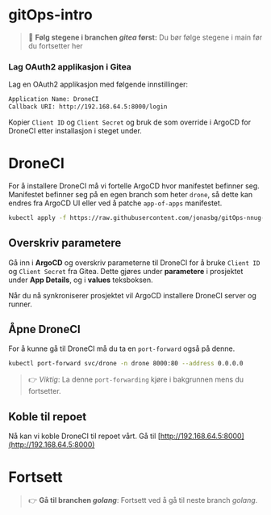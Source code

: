 # gitOps-intro

> 👋 **Følg stegene i branchen _gitea_ først:** Du bør følge stegene i main før du fortsetter her

### Lag OAuth2 applikasjon i Gitea

Lag en OAuth2 applikasjon med følgende innstillinger:
```bash
Application Name: DroneCI
Callback URI: http://192.168.64.5:8000/login
```

Kopier `Client ID` og `Client Secret` og bruk de som override i ArgoCD for DroneCI etter installasjon i steget under.

# DroneCI
For å installere DroneCI må vi fortelle ArgoCD hvor manifestet befinner seg. Manifestet befinner seg på en egen branch som heter `drone`, så dette kan endres fra ArgoCD UI eller ved å patche `app-of-apps` manifestet.
```bash
kubectl apply -f https://raw.githubusercontent.com/jonasbg/gitOps-nnug-demo/drone/applications/app-of-apps.yml
```

## Overskriv parametere
Gå inn i **ArgoCD** og overskriv parameterne til DroneCI for å bruke `Client ID` og `Client Secret` fra Gitea. Dette gjøres under **parametere** i prosjektet under **App Details**, og i **values** teksboksen.

Når du nå synkroniserer prosjektet vil ArgoCD installere DroneCI server og runner.

## Åpne DroneCI
For å kunne gå til DroneCI må du ta en `port-forward` også på denne.
```bash
kubectl port-forward svc/drone -n drone 8000:80 --address 0.0.0.0
```

> 👉 *Viktig*: La denne `port-forwarding` kjøre i bakgrunnen mens du fortsetter.

## Koble til repoet
Nå kan vi koble DroneCI til repoet vårt. Gå til [http://192.168.64.5:8000](http://192.168.64.5:8000)

# Fortsett
> 👉 **Gå til branchen _golang_**: Fortsett ved å gå til neste branch _golang_.

